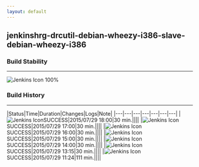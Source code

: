 ```yaml
---
layout: default
---
```

## jenkinshrg-drcutil-debian-wheezy-i386-slave-debian-wheezy-i386
### Build Stability
___
![Jenkins Icon](http://jenkinshrg.github.io/images/48x48/health-80plus.png)
100%
  
### Build History
___
|Status|Time|Duration|Changes|Logs|Note|
|---|---|---|---|---|---|---|
|![Jenkins Icon](http://jenkinshrg.github.io/images/24x24/blue.png)SUCCESS|2015/07/29 18:00|30 min.||||
|![Jenkins Icon](http://jenkinshrg.github.io/images/24x24/blue.png)SUCCESS|2015/07/29 17:00|30 min.||||
|![Jenkins Icon](http://jenkinshrg.github.io/images/24x24/blue.png)SUCCESS|2015/07/29 16:00|30 min.||||
|![Jenkins Icon](http://jenkinshrg.github.io/images/24x24/blue.png)SUCCESS|2015/07/29 15:00|30 min.||||
|![Jenkins Icon](http://jenkinshrg.github.io/images/24x24/blue.png)SUCCESS|2015/07/29 14:00|30 min.||||
|![Jenkins Icon](http://jenkinshrg.github.io/images/24x24/blue.png)SUCCESS|2015/07/29 13:15|30 min.||||
|![Jenkins Icon](http://jenkinshrg.github.io/images/24x24/blue.png)SUCCESS|2015/07/29 11:24|111 min.||||
